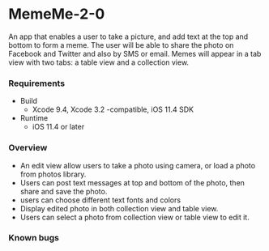 # MemeMe-2-0
An app that enables a user to take a picture, and add text at the top and bottom to form a meme. The user will be able to share the photo on Facebook and Twitter and also by SMS or email. Memes will appear in a tab view with two tabs: a table view and a collection view.

### Requirements
- Build
  * Xcode 9.4, Xcode 3.2 -compatible, iOS 11.4 SDK
- Runtime
  * iOS 11.4 or later

### Overview
- An edit view allow users to take a photo using camera, or load a photo from photos library.
- Users can post text messages at top and bottom of the photo, then share and save the photo.
- users can choose different text fonts and colors
- Display edited photo in both collection view and table view.
- Users can select a photo from collection view or table view to edit it.


### Known bugs
